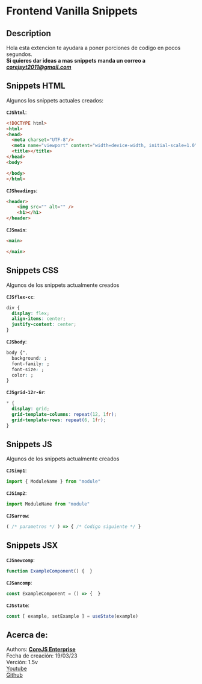 # Frontend Vanilla Snippets
## Description
Hola esta extencion te ayudara a poner porciones de codigo en pocos segundos.\
**Si quieres dar ideas a mas snippets manda un correo a *corejsyt2011@gmail.com***

## Snippets HTML
Algunos los snippets actuales creados:

**`CJShtml`**:
```html
<!DOCTYPE html>
<html>
<head>
  <meta charset="UTF-8"/>
  <meta name="viewport" content="width=device-width, initial-scale=1.0"/>
  <title></title>
</head>
<body>

</body>
</html>
```

**`CJSheadings`**:
```html
<header>
    <img src="" alt="" />
    <h1></h1>
</header>
```

**`CJSmain`**:
```html
<main>

</main>
```

## Snippets CSS
Algunos de los snippets actualmente creados

**`CJSflex-cc`**:
```css
div {
  display: flex;
  align-items: center;
  justify-content: center;
}
```

**`CJSbody`**:
```css
body {",
  background: ;
  font-family: ;
  font-size: ;
  color: ;
}
```

**`CJSgrid-12r-6r`**:
```css
* {
  display: grid;
  grid-template-columns: repeat(12, 1fr);
  grid-template-rows: repeat(6, 1fr);
}
```

## Snippets JS
Algunos de los snippets actualmente creados

**`CJSimp1`**:
```javascript
import { ModuleName } from "module"
```

**`CJSimp2`**:
```javascript
import ModuleName from "module"
```
**`CJSarrow`**:
```javascript
( /* parametros */ ) => { /* Codigo siguiente */ }
```



## Snippets JSX
**`CJSnewcomp`**:
```jsx
function ExampleComponent() {  }
```

**`CJSancomp`**:
```jsx
const ExampleComponent = () => {  }
```

**`CJSstate`**:
```jsx
const [ example, setExample ] = useState(example)
```

## Acerca de:
Authors: [**CoreJS Enterprise**](https://corejs-yt.github.io) \
Fecha de creación: 19/03/23 \
Verción: 1.5v \
[Youtube](https://www.youtube.com/@corejs-enterprise) \
[Github](https://github.com/CoreJS-YT)
